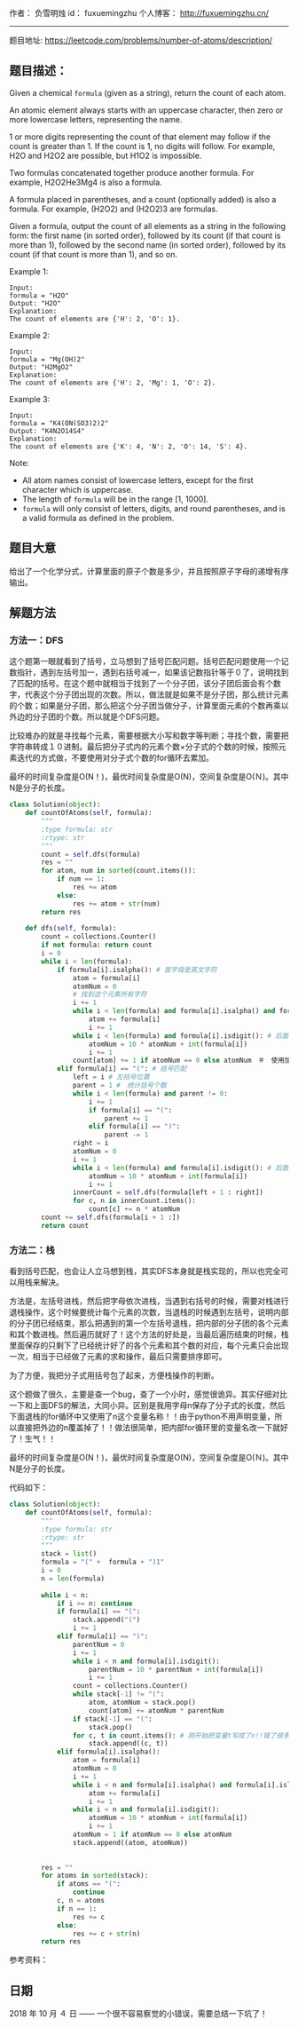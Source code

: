 作者： 		负雪明烛 
id：				fuxuemingzhu
个人博客：	http://fuxuemingzhu.cn/

---

题目地址: https://leetcode.com/problems/number-of-atoms/description/

## 题目描述：

Given a chemical ``formula`` (given as a string), return the count of each atom.

An atomic element always starts with an uppercase character, then zero or more lowercase letters, representing the name.

1 or more digits representing the count of that element may follow if the count is greater than 1. If the count is 1, no digits will follow. For example, H2O and H2O2 are possible, but H1O2 is impossible.

Two formulas concatenated together produce another formula. For example, H2O2He3Mg4 is also a formula.

A formula placed in parentheses, and a count (optionally added) is also a formula. For example, (H2O2) and (H2O2)3 are formulas.

Given a formula, output the count of all elements as a string in the following form: the first name (in sorted order), followed by its count (if that count is more than 1), followed by the second name (in sorted order), followed by its count (if that count is more than 1), and so on.

Example 1:

    Input: 
    formula = "H2O"
    Output: "H2O"
    Explanation: 
    The count of elements are {'H': 2, 'O': 1}.

Example 2:

    Input: 
    formula = "Mg(OH)2"
    Output: "H2MgO2"
    Explanation: 
    The count of elements are {'H': 2, 'Mg': 1, 'O': 2}.

Example 3:

    Input: 
    formula = "K4(ON(SO3)2)2"
    Output: "K4N2O14S4"
    Explanation: 
    The count of elements are {'K': 4, 'N': 2, 'O': 14, 'S': 4}.

Note:

- All atom names consist of lowercase letters, except for the first character which is uppercase.
- The length of ``formula`` will be in the range [1, 1000].
- ``formula`` will only consist of letters, digits, and round parentheses, and is a valid formula as defined in the problem.


## 题目大意

给出了一个化学分式，计算里面的原子个数是多少，并且按照原子字母的递增有序输出。

## 解题方法

### 方法一：DFS

这个题第一眼就看到了括号，立马想到了括号匹配问题。括号匹配问题使用一个记数指针，遇到左括号加一，遇到右括号减一，如果该记数指针等于０了，说明找到了匹配的括号。在这个题中就相当于找到了一个分子团，该分子团后面会有个数字，代表这个分子团出现的次数。所以，做法就是如果不是分子团，那么统计元素的个数；如果是分子团，那么把这个分子团当做分子，计算里面元素的个数再乘以外边的分子团的个数。所以就是个DFS问题。

比较难办的就是寻找每个元素，需要根据大小写和数字等判断；寻找个数，需要把字符串转成１０进制。最后把分子式内的元素个数×分子式的个数的时候，按照元素迭代的方式做，不要使用对分子式个数的for循环去累加。

最坏的时间复杂度是O(N！)，最优时间复杂度是O(N)，空间复杂度是O(Ｎ)。其中N是分子的长度。

```python
class Solution(object):
    def countOfAtoms(self, formula):
        """
        :type formula: str
        :rtype: str
        """
        count = self.dfs(formula)
        res = ""
        for atom, num in sorted(count.items()):
            if num == 1:
                res += atom
            else:
                res += atom + str(num)
        return res
        
    def dfs(self, formula):
        count = collections.Counter()
        if not formula: return count
        i = 0
        while i < len(formula):
            if formula[i].isalpha(): # 首字母是英文字符
                atom = formula[i]
                atomNum = 0
                # 找到这个元素所有字符
                i += 1
                while i < len(formula) and formula[i].isalpha() and formula[i].islower():
                    atom += formula[i]
                    i += 1
                while i < len(formula) and formula[i].isdigit(): # 后面是否有数字
                    atomNum = 10 * atomNum + int(formula[i])
                    i += 1
                count[atom] += 1 if atomNum == 0 else atomNum　＃　使用加号
            elif formula[i] == "(": # 括号匹配
                left = i # 左括号位置
                parent = 1 #　统计括号个数
                while i < len(formula) and parent != 0:
                    i += 1
                    if formula[i] == "(":
                        parent += 1
                    elif formula[i] == ")":
                        parent -= 1
                right = i
                atomNum = 0
                i += 1
                while i < len(formula) and formula[i].isdigit(): # 后面是否有数字
                    atomNum = 10 * atomNum + int(formula[i])
                    i += 1
                innerCount = self.dfs(formula[left + 1 : right])
                for c, n in innerCount.items():
                    count[c] += n * atomNum
        count += self.dfs(formula[i + 1 :])
        return count
```

### 方法二：栈

看到括号匹配，也会让人立马想到栈，其实DFS本身就是栈实现的，所以也完全可以用栈来解决。

方法是，左括号进栈，然后把字母依次进栈，当遇到右括号的时候，需要对栈进行退栈操作，这个时候要统计每个元素的次数，当退栈的时候遇到左括号，说明内部的分子团已经结束，那么把遇到的第一个左括号退栈，把内部的分子团的各个元素和其个数进栈。然后遍历就好了！这个方法的好处是，当最后遍历结束的时候，栈里面保存的只剩下了已经统计好了的各个元素和其个数的对应，每个元素只会出现一次，相当于已经做了元素的求和操作，最后只需要排序即可。

为了方便，我把分子式用括号包了起来，方便栈操作的判断。

这个题做了很久，主要是查一个bug，查了一个小时，感觉很诡异。其实仔细对比一下和上面DFS的解法，大同小异。区别是我用字母n保存了分子式的长度，然后下面退栈的for循环中又使用了n这个变量名称！！由于python不用声明变量，所以直接把外边的n覆盖掉了！！做法很简单，把内部for循环里的变量名改一下就好了！生气！！

最坏的时间复杂度是O(N！)，最优时间复杂度是O(N)，空间复杂度是O(Ｎ)。其中N是分子的长度。

代码如下：

```Python
class Solution(object):
    def countOfAtoms(self, formula):
        """
        :type formula: str
        :rtype: str
        """
        stack = list()
        formula = "(" +  formula + ")1"
        i = 0
        n = len(formula)
        
        while i < n:
            if i >= n: continue
            if formula[i] == "(":
                stack.append("(")
                i += 1
            elif formula[i] == ")":
                parentNum = 0
                i += 1
                while i < n and formula[i].isdigit():
                    parentNum = 10 * parentNum + int(formula[i])
                    i += 1
                count = collections.Counter()
                while stack[-1] != "(":
                    atom, atomNum = stack.pop()
                    count[atom] += atomNum * parentNum
                if stack[-1] == "(":
                    stack.pop()
                for c, t in count.items(): # 刚开始把变量t写成了n!!错了很多次
                    stack.append((c, t))
            elif formula[i].isalpha():
                atom = formula[i]
                atomNum = 0
                i += 1
                while i < n and formula[i].isalpha() and formula[i].islower():
                    atom += formula[i]
                    i += 1
                while i < n and formula[i].isdigit():
                    atomNum = 10 * atomNum + int(formula[i])
                    i += 1
                atomNum = 1 if atomNum == 0 else atomNum
                stack.append((atom, atomNum))
            
                    
        res = ""
        for atoms in sorted(stack):
            if atoms == "(":
                continue
            c, n = atoms
            if n == 1:
                res += c
            else:
                res += c + str(n)
        return res
```

参考资料：


## 日期

2018 年 10 月 ４ 日 —— 一个很不容易察觉的小错误，需要总结一下坑了！


  [1]: https://blog.csdn.net/fuxuemingzhu/article/details/80482014
  [2]: http://www.cnblogs.com/grandyang/p/8850299.html
  [3]: https://blog.csdn.net/fuxuemingzhu/article/details/82931106
